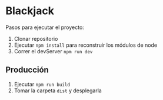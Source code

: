 # Blackjack

Pasos para ejecutar el proyecto:

1. Clonar repositorio
2. Ejecutar ``npm install`` para reconstruir los módulos de node
3. Correr el devServer ``npm run dev`` 

## Producción

1. Ejecutar ``npm run build``
2. Tomar la carpeta ``dist`` y desplegarla
